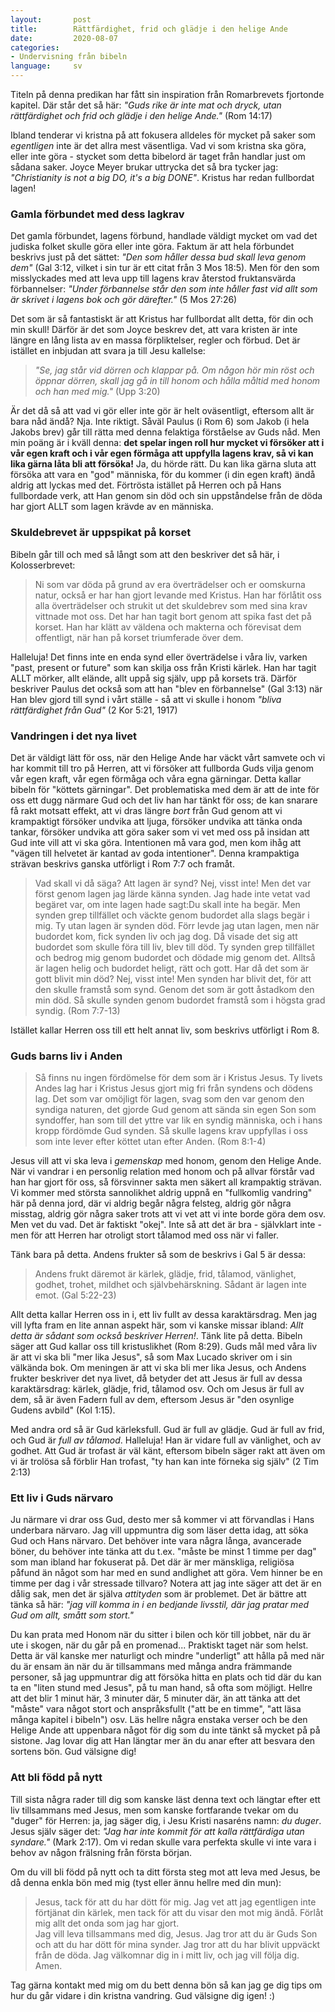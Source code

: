 ```yaml
---
layout:       post
title:        Rättfärdighet, frid och glädje i den helige Ande
date:         2020-08-07
categories:
- Undervisning från bibeln
language:     sv
---
```


Titeln på denna predikan har fått sin inspiration från Romarbrevets fjortonde kapitel. Där står det så här: _"Guds rike är inte mat och dryck, utan rättfärdighet och frid och glädje i den helige Ande."_ (Rom 14:17)

Ibland tenderar vi kristna på att fokusera alldeles för mycket på saker som _egentligen_ inte är det allra mest väsentliga. Vad vi som kristna ska göra, eller inte göra - stycket som detta bibelord är taget från handlar just om sådana saker. Joyce Meyer brukar uttrycka det så bra tycker jag: _"Christianity is not a big DO, it's a big DONE"_. Kristus har redan fullbordat lagen!

### Gamla förbundet med dess lagkrav

Det gamla förbundet, lagens förbund, handlade väldigt mycket om vad det judiska folket skulle göra eller inte göra. Faktum är att hela förbundet beskrivs just på det sättet: _"Den som håller dessa bud skall leva genom dem"_ (Gal 3:12, vilket i sin tur är ett citat från 3 Mos 18:5). Men för den som misslyckades med att leva upp till lagens krav återstod fruktansvärda förbannelser: _"Under förbannelse står den som inte håller fast vid allt som är skrivet i lagens bok och gör därefter."_ (5 Mos 27:26)

Det som är så fantastiskt är att Kristus har fullbordat allt detta, för din och min skull! Därför är det som Joyce beskrev det, att vara kristen är inte längre en lång lista av en massa förpliktelser, regler och förbud. Det är istället en inbjudan att svara ja till Jesu kallelse:

> _"Se, jag står vid dörren och klappar på. Om någon hör min röst och öppnar dörren, skall jag gå in till honom och hålla måltid med honom och han med mig."_ (Upp 3:20)

Är det då så att vad vi gör eller inte gör är helt oväsentligt, eftersom allt är bara nåd ändå? Nja. Inte riktigt. Såväl Paulus (i Rom 6) som Jakob (i hela Jakobs brev) går till rätta med denna felaktiga förståelse av Guds nåd. Men min poäng är i kväll denna: **det spelar ingen roll hur mycket vi försöker att i vår egen kraft och i vår egen förmåga att uppfylla lagens krav, så vi kan lika gärna låta bli att försöka!** Ja, du hörde rätt. Du kan lika gärna sluta att försöka att vara en "god" människa, för du kommer (i din egen kraft) ändå aldrig att lyckas med det. Förtrösta istället på Herren och på Hans fullbordade verk, att Han genom sin död och sin uppståndelse från de döda har gjort ALLT som lagen krävde av en människa.

### Skuldebrevet är uppspikat på korset

Bibeln går till och med så långt som att den beskriver det så här, i Kolosserbrevet:

> Ni som var döda på grund av era överträdelser och er oomskurna natur, också er har han gjort levande med Kristus. Han har förlåtit oss alla överträdelser och strukit ut det skuldebrev som med sina krav vittnade mot oss. Det har han tagit bort genom att spika fast det på korset. Han har klätt av väldena och makterna och förevisat dem offentligt, när han på korset triumferade över dem.

Halleluja! Det finns inte en enda synd eller överträdelse i våra liv, varken "past, present or future" som kan skilja oss från Kristi kärlek. Han har tagit ALLT mörker, allt elände, allt uppå sig själv, upp på korsets trä. Därför beskriver Paulus det också som att han "blev en förbannelse" (Gal 3:13) när Han blev gjord till synd i vårt ställe - så att vi skulle i honom _"bliva rättfärdighet från Gud"_ (2 Kor 5:21, 1917)

### Vandringen i det nya livet

Det är väldigt lätt för oss, när den Helige Ande har väckt vårt samvete och vi har kommit till tro på Herren, att vi försöker att fullborda Guds vilja genom vår egen kraft, vår egen förmåga och våra egna gärningar. Detta kallar bibeln för "köttets gärningar". Det problematiska med dem är att de inte för oss ett dugg närmare Gud och det liv han har tänkt för oss; de kan snarare få rakt motsatt effekt, att vi dras längre _bort_ från Gud genom att vi krampaktigt försöker undvika att ljuga, försöker undvika att tänka onda tankar, försöker undvika att göra saker som vi vet med oss på insidan att Gud inte vill att vi ska göra. Intentionen må vara god, men kom ihåg att "vägen till helvetet är kantad av goda intentioner". Denna krampaktiga strävan beskrivs ganska utförligt i Rom 7:7 och framåt.

> Vad skall vi då säga? Att lagen är synd? Nej, visst inte! Men det var först genom lagen jag lärde känna synden. Jag hade inte vetat vad begäret var, om inte lagen hade sagt:Du skall inte ha begär. Men synden grep tillfället och väckte genom budordet alla slags begär i mig. Ty utan lagen är synden död. Förr levde jag utan lagen, men när budordet kom, fick synden liv och jag dog. Då visade det sig att budordet som skulle föra till liv, blev till död. Ty synden grep tillfället och bedrog mig genom budordet och dödade mig genom det. Alltså är lagen helig och budordet heligt, rätt och gott. Har då det som är gott blivit min död? Nej, visst inte! Men synden har blivit det, för att den skulle framstå som synd. Genom det som är gott åstadkom den min död. Så skulle synden genom budordet framstå som i högsta grad syndig. (Rom 7:7-13)

Istället kallar Herren oss till ett helt annat liv, som beskrivs utförligt i Rom 8.

### Guds barns liv i Anden

> Så finns nu ingen fördömelse för dem som är i Kristus Jesus. Ty livets Andes lag har i Kristus Jesus gjort mig fri från syndens och dödens lag. Det som var omöjligt för lagen, svag som den var genom den syndiga naturen, det gjorde Gud genom att sända sin egen Son som syndoffer, han som till det yttre var lik en syndig människa, och i hans kropp fördömde Gud synden. Så skulle lagens krav uppfyllas i oss som inte lever efter köttet utan efter Anden. (Rom 8:1-4)

Jesus vill att vi ska leva i _gemenskap_ med honom, genom den Helige Ande. När vi vandrar i en personlig relation med honom och på allvar förstår vad han har gjort för oss, så försvinner sakta men säkert all krampaktig strävan. Vi kommer med största sannolikhet aldrig uppnå en "fullkomlig vandring" här på denna jord, där vi aldrig begår några felsteg, aldrig gör några misstag, aldrig gör några saker trots att vi vet att vi inte borde göra dem osv. Men vet du vad. Det är faktiskt "okej". Inte så att det är bra - självklart inte - men för att Herren har otroligt stort tålamod med oss när vi faller.

Tänk bara på detta. Andens frukter så som de beskrivs i Gal 5 är dessa:

> Andens frukt däremot är kärlek, glädje, frid, tålamod, vänlighet, godhet, trohet, mildhet och självbehärskning. Sådant är lagen inte emot. (Gal 5:22-23)

Allt detta kallar Herren oss in i, ett liv fullt av dessa karaktärsdrag. Men jag vill lyfta fram en lite annan aspekt här, som vi kanske missar ibland: _Allt detta är sådant som också beskriver Herren!_. Tänk lite på detta. Bibeln säger att Gud kallar oss till kristuslikhet (Rom 8:29). Guds mål med våra liv är att vi ska bli "mer lika Jesus", så som Max Lucado skriver om i sin välkända bok. Om meningen är att vi ska bli mer lika Jesus, och Andens frukter beskriver det nya livet, då betyder det att Jesus är full av dessa karaktärsdrag: kärlek, glädje, frid, tålamod osv. Och om Jesus är full av dem, så är även Fadern full av dem, eftersom Jesus är "den osynlige Gudens avbild" (Kol 1:15).

Med andra ord så är Gud kärleksfull. Gud är full av glädje. Gud är full av frid, och Gud är _full av tålamod_. Halleluja! Han är vidare full av vänlighet, och av godhet. Att Gud är trofast är väl känt, eftersom bibeln säger rakt att även om vi är trolösa så förblir Han trofast, "ty han kan inte förneka sig själv" (2 Tim 2:13)

### Ett liv i Guds närvaro

Ju närmare vi drar oss Gud, desto mer så kommer vi att förvandlas i Hans underbara närvaro. Jag vill uppmuntra dig som läser detta idag, att söka Gud och Hans närvaro. Det behöver inte vara några långa, avancerade böner, du behöver inte tänka att du t.ex. "måste be minst 1 timme per dag" som man ibland har fokuserat på. Det där är mer mänskliga, religiösa påfund än något som har med en sund andlighet att göra. Vem hinner be en timme per dag i vår stressade tillvaro? Notera att jag inte säger att det är en dålig sak, men det är själva _attityden_ som är problemet. Det är bättre att tänka så här: _"jag vill komma in i en bedjande livsstil, där jag pratar med Gud om allt, smått som stort."_

Du kan prata med Honom när du sitter i bilen och kör till jobbet, när du är ute i skogen, när du går på en promenad... Praktiskt taget när som helst. Detta är väl kanske mer naturligt och mindre "underligt" att hålla på med när du är ensam än när du är tillsammans med många andra främmande personer, så jag uppmuntrar dig att försöka hitta en plats och tid där du kan ta en "liten stund med Jesus", på tu man hand, så ofta som möjligt. Hellre att det blir 1 minut här, 3 minuter där, 5 minuter där, än att tänka att det "måste" vara något stort och anspråksfullt ("att be en timme", "att läsa många kapitel i bibeln") osv. Läs hellre några enstaka verser och be den Helige Ande att uppenbara något för dig som du inte tänkt så mycket på på sistone. Jag lovar dig att Han längtar mer än du anar efter att besvara den sortens bön. Gud välsigne dig!

### Att bli född på nytt

Till sista några rader till dig som kanske läst denna text och längtar efter ett liv tillsammans med Jesus, men som kanske fortfarande tvekar om du "duger" för Herren: ja, jag säger dig, i Jesu Kristi nasaréns namn: _du duger_. Jesus själv säger det: _"Jag har inte kommit för att kalla rättfärdiga utan syndare."_ (Mark 2:17). Om vi redan skulle vara perfekta skulle vi inte vara i behov av någon frälsning från första början.

Om du vill bli född på nytt och ta ditt första steg mot att leva med Jesus, be då denna enkla bön med mig (tyst eller ännu hellre med din mun):

> Jesus, tack för att du har dött för mig. Jag vet att jag egentligen inte förtjänat din kärlek, men tack för att du visar den mot mig ändå. Förlåt mig allt det onda som jag har gjort.<br>
> Jag vill leva tillsammans med dig, Jesus. Jag tror att du är Guds Son och att du har dött för mina synder. Jag tror att du har blivit uppväckt från de döda. Jag välkomnar dig in i mitt liv, och jag vill följa dig. Amen.

Tag gärna kontakt med mig om du bett denna bön så kan jag ge dig tips om hur du går vidare i din kristna vandring. Gud välsigne dig igen! :)
